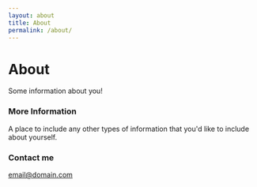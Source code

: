 ```yaml
---
layout: about
title: About
permalink: /about/
---
```


# About

Some information about you!

### More Information

A place to include any other types of information that you'd like to include about yourself.

### Contact me

[email@domain.com](mailto:email@domain.com)